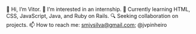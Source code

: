 👋 Hi, I’m Vitor.
👀 I’m interested in an internship.
🌱 Currently learning HTML, CSS, JavaScript, Java, and Ruby on Rails.
🔍 Seeking collaboration on projects.
📫 How to reach me: smjvsilva@gmail.com; @jvpinheiro
<!---
PinheiroJV/PinheiroJV is a ✨ special ✨ repository because its `README.md` (this file) appears on your GitHub profile.
You can click the Preview link to take a look at your changes.
--->
